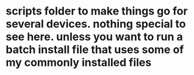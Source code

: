 # scripts folder to make things go for several devices. nothing special to see here. unless you want to run a batch install file that uses some of my commonly installed files
